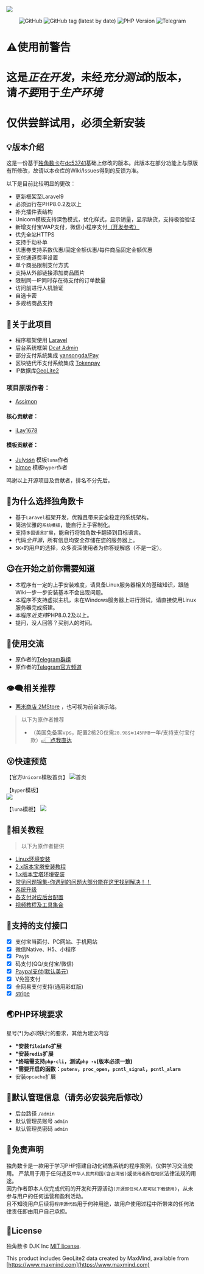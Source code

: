 ![](https://files.mdnice.com/user/39773/dc2143d7-422a-4fe3-8bcb-692e8c6cbd9a.png)

<p align="center">
<img alt="GitHub" src="https://img.shields.io/github/license/outtimes/dujiaoka?style=for-the-badge">
<img alt="GitHub tag (latest by date)" src="https://img.shields.io/github/v/tag/outtimes/dujiaoka?label=version&style=for-the-badge">
<img alt="PHP Version" src="https://img.shields.io/static/v1?label=PHP&message=8.0.2&style=for-the-badge">
<img alt="Telegram" src="https://img.shields.io/static/v1?label=Telegram&logo=Telegram&message=@dujiaoka&style=for-the-badge&color=blue&&link=https://t.me/dujiaoka">
</p>

# :warning:使用前警告
# 这是*正在开发*，未经*充分测试*的版本，请*不要*用于*生产环境*
# 仅供尝鲜试用，必须全新安装

## :bulb:版本介绍
这是一份基于[独角数卡](https://github.com/assimon/dujiaoka)在[dc53741](https://github.com/assimon/dujiaoka/commit/dc53741e275007b8c81c43319ee657ef011bad93)基础上修改的版本。此版本在部分功能上与原版有所修改，故请以本仓库的Wiki/Issues得到的反馈为准。

以下是目前比较明显的更改：
- 更新框架至Laravel9
- 必须运行在PHP8.0.2及以上
- 补充插件表结构
- Unicorn模板支持深色模式，优化样式，显示销量，显示缺货，支持极验验证
- 新增支付宝WAP支付，微信小程序支付[（开发参考）](https://github.com/outtimes/dujiaoka/wiki/微信小程序支付开发说明)
- 优先全站HTTPS
- 支持手动补单
- 优惠券支持系数优惠/固定金额优惠/每件商品固定金额优惠
- 支付通道费率设置
- 单个商品限制支付方式
- 支持从外部链接添加商品图片
- 限制同一IP同时存在待支付的订单数量
- 访问前进行人机验证
- 自选卡密
- 多规格商品支持

## :open_book:关于此项目

- 程序框架使用 [Laravel](https://github.com/laravel/laravel)
- 后台系统框架 [Dcat Admin](http://www.dcatadmin.com)
- 部分支付系统集成 [yansongda/Pay](https://github.com/yansongda/pay)
- 区块链代币支付系统集成 [Tokenpay](https://github.com/LightCountry/TokenPay)
- IP数据库[GeoLite2](https://dev.maxmind.com/geoip/geolite2-free-geolocation-data)

### 项目原版作者：
- [Assimon](https://github.com/assimon)

#### 核心贡献者：
- [iLay1678](https://github.com/iLay1678)

#### 模板贡献者：
- [Julyssn](https://github.com/Julyssn) 模板`luna`作者
- [bimoe](https://github.com/bimoe) 模板`hyper`作者

鸣谢以上开源项目及贡献者，排名不分先后。

## :thinking:为什么选择独角数卡

- 基于`Laravel`框架开发，优雅且带来安全稳定的系统架构。
- 简洁优雅的`系统模板`，能自行上手客制化。
- 支持`多国语言扩展`，能自行将独角数卡翻译到目标语言。
- 代码*全开源*，所有信息均安全存储在您的服务器上。
- `5K+`的用户的选择，众多资深使用者为你答疑解惑（不是一定）。

## :wink:在开始之前你需要知道

- 本程序有一定的上手安装难度，请具备Linux服务器相关的基础知识，跟随Wiki一步一步安装基本不会出现问题。
- 本程序不支持虚拟主机，未在Windows服务器上进行测试，请直接使用Linux服务器完成搭建。
- 本程序*近支持*PHP8.0.2及以上。
- 提问，没人回答？买别人的时间。

## :speech_balloon:使用交流
- 原作者的[Telegram群组](https://t.me/dujiaoka)
- 原作者的[Telegram官方频道](https://t.me/dujiaoshuka)

## :eye_speech_bubble:相关推荐
- [两米商店 2MStore](https://buy.2m.pub) ，也可视为前台演示站。
> 以下为原作者推荐
> - （美国免备案vps，配置2核2G仅需`20.98$`≈`145RMB`一年/支持支付宝付款）[👉🏻点我直达](https://my.racknerd.com/aff.php?aff=2745&pid=681)

## :open_mouth:快速预览
【官方`Unicorn`模板首页】
![首页](https://files.mdnice.com/user/39773/7669cf85-4e93-4572-a1b8-f11170c50b90.png)

【`hyper`模板】  
![](https://files.mdnice.com/user/39773/5f649d68-a1ce-4911-accb-2b7467e8fa4f.png)

【`luna`模板】 
![](https://files.mdnice.com/user/39773/10ffe97d-fb17-4f69-bb4e-e82f9befdc3d.png)

## :compass:相关教程
> 以下为原作者提供
- [Linux环境安装](https://github.com/assimon/dujiaoka/wiki/linux_install)
- [2.x版本宝塔安装教程](https://github.com/assimon/dujiaoka/wiki/2.x_bt_install)
- [1.x版本宝塔环境安装](https://github.com/assimon/dujiaoka/wiki/1.x_bt_install)
- [常见问题锦集-你遇到的问题大部分能在这里找到解决！！](https://github.com/assimon/dujiaoka/wiki/problems)
- [系统升级](https://github.com/assimon/dujiaoka/wiki/update)
- [各支付对应后台配置](https://github.com/assimon/dujiaoka/wiki/problems#各支付对应配置)
- [视频教程及工具集合](https://pan.dujiaoka.com)

## :bank:支持的支付接口
- [x] 支付宝当面付、PC网站、手机网站
- [x] 微信Native、H5、小程序
- [x] Payjs
- [x] 码支付(QQ/支付宝/微信)
- [x] [Paypal支付(默认美元)](https://www.paypal.com)
- [x] V免签支付
- [x] 全网易支付支持(通用彩虹版)
- [x] [stripe](https://stripe.com/)

## :earth_asia:PHP环境要求

星号(\*)为*必须*执行的要求，其他为建议内容

- **\*安装`fileinfo`扩展**
- **\*安装`redis`扩展**
- **\*终端需支持`php-cli`，测试`php -v`(版本必须一致)**
- **\*需要开启的函数：`putenv`，`proc_open`，`pcntl_signal`，`pcntl_alarm`**
- 安装`opcache`扩展

## :cop:默认管理信息（请务必安装完后修改）

- 后台路径 `/admin`
- 默认管理员账号 `admin`
- 默认管理员密码 `admin`

## :eyes:免责声明

独角数卡是一款用于学习PHP搭建自动化销售系统的程序案例，仅供学习交流使用。
严禁用于用于任何违反`中华人民共和国(含台湾省)`或`使用者所在地区`法律法规的用途。      
因为作者即本人仅完成代码的开发和开源活动`(开源即任何人都可以下载使用)`，从未参与用户的任何运营和盈利活动。    
且不知晓用户后续将`程序源代码`用于何种用途，故用户使用过程中所带来的任何法律责任即由用户自己承担。      

## :raised_hands:License

独角数卡 DJK Inc [MIT license](https://opensource.org/licenses/MIT).

This product includes GeoLite2 data created by MaxMind, available from
[https://www.maxmind.com](https://www.maxmind.com)

